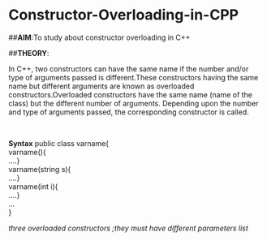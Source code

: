 # Constructor-Overloading-in-CPP

##**AIM**:To study about constructor overloading in C++

##**THEORY**:
<p>In C++, two constructors can have the same name if the number and/or type of arguments passed is different.These constructors having the same name but different arguments are known as overloaded constructors.Overloaded constructors have the same name (name of the class) but the different number of arguments. Depending upon the number and type of arguments passed, the corresponding constructor is called.</p><br>

**Syntax**
public class varname{<br>
varname(){<br>
....}<br>
varname(string s){<br>
....}<br>
varname(int i){<br>
....}<br>
...<br>
}

*three overloaded constructors ;they must have different parameters list*
